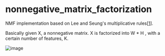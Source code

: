 # nonnegative_matrix_factorization
NMF implementation based on Lee and Seung's multiplicative rules[[1]].

Basically given X, a nonnegative matrix. X is factorized into W * H , with a certain number of features, K. 

![image](res10x10.png)

[1]: https://proceedings.neurips.cc/paper_files/paper/2000/file/f9d1152547c0bde01830b7e8bd60024c-Paper.pdf